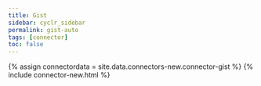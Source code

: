 ```yaml
---
title: Gist
sidebar: cyclr_sidebar
permalink: gist-auto
tags: [connector]
toc: false
---
```

{% assign connectordata = site.data.connectors-new.connector-gist %}
{% include connector-new.html %}	